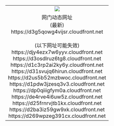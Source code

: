 ﻿<table>
  <tr></tr>
  <tr><td colspan=2 align=center><img src="https://d3g5qowg4vijsr.cloudfront.net/Up/oGate.jpg" /></td></tr>
  <tr><td colspan=2 align=center>网门动态网址<br/>(最新)
<br>https://d3g5qowg4vijsr.cloudfront.net
<br/><br/>(以下网址可能失效)
<br>https://djy4ezx7w6yyv.cloudfront.net
<br>https://d3osdlruz6tg8.cloudfront.net
<br>https://d1c3rp2ai2ky6y.cloudfront.net
<br>https://d31svujq6hirun.cloudfront.net
<br>https://d2us5b52mzbwoc.cloudfront.net
<br>https://d1pdw3jzesq3v3.cloudfront.net
<br>https://dp0qiiigfym0a.cloudfront.net
<br>https://de4rve4i6uw5z.cloudfront.net
<br>https://d25frnrvjtb1kx.cloudfront.net
<br>https://d2ba3iz59gw9xk.cloudfront.net
<br>https://d269wpzeg391cx.cloudfront.net
    </td>
  </tr>
</table>
